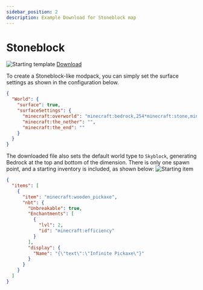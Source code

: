 ```yaml
---
sidebar_position: 2
description: Example Download for Stoneblock map
---
```


# Stoneblock
![Starting template](/img/projects/skyblock-builder/examples/stoneblock/start_template.png)
[Download](/img/projects/skyblock-builder/examples/downloads/1.17.x/stoneblock.zip)

To create a Stoneblock-like modpack, you can simply set the surface settings as shown in the configuration below.

```json title="config/skyblockbuilder/common-config.json5"
{
  "World": {
    "surface": true,
    "surfaceSettings": {
      "minecraft:overworld": "minecraft:bedrock,254*minecraft:stone,minecraft:bedrock",
      "minecraft:the_nether": "",
      "minecraft:the_end": ""
    }
  }
}
```

The downloaded file also sets the default world type to `Skyblock`, generating Bedrock at the top and bottom of the
dimension. There is only one spawn point, and a starting inventory is included, as shown below:
![Starting item](/img/projects/skyblock-builder/examples/stoneblock/start_item.png)
```json title="config/skyblockbuilder/starter_item.json"
{
  "items": [
    {
      "item": "minecraft:wooden_pickaxe",
      "nbt": {
        "Unbreakable": true,
        "Enchantments": [
          {
            "lvl": 2,
            "id": "minecraft:efficiency"
          }
        ],
        "display": {
          "Name": "{\"text\":\"Infinite Pickaxe\"}"
        }
      }
    }
  ]
}
```
